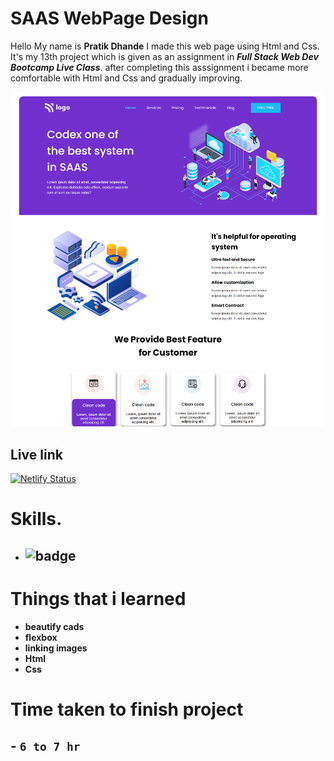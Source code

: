 # SAAS WebPage Design

 Hello My name is __Pratik Dhande__
I made this web page using Html and Css. It's my 13th project which is given as an assignment in **_Full Stack Web Dev Bootcamp  Live Class_**. after completing this asssignment i became more comfortable with Html and Css and gradually improving.

![WebPage](./127.0.0.1_5500_index.html%20(2).png)

## Live link

[![Netlify Status](https://api.netlify.com/api/v1/badges/0d9fcae7-4315-46ac-884d-41ca7969c9a1/deploy-status)](https://ornate-starlight-061b4f.netlify.app/)

 # Skills.
 - ## ![badge](https://img.shields.io/badge/Skills-HTML%2FCSS-blue)


# Things that i learned
- __beautify cads__
- __flexbox__
- __linking images__
- __Html__
- __Css__

# Time taken to finish project

## - `6 to 7 hr` 